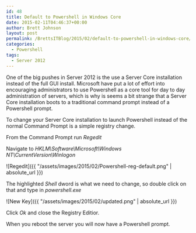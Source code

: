 ```yaml
---
id: 48
title: Default to Powershell in Windows Core
date: 2015-02-11T04:46:37+00:00
author: Brett Johnson
layout: post
permalink: /BrettsITBlog/2015/02/default-to-powershell-in-windows-core/
categories:
  - Powershell
tags:
  - Server 2012
---
```

One of the big pushes in Server 2012 is the use a Server Core installation instead of the full GUI install. Microsoft have put a lot of effort into encouraging administrators to use Powershell as a core tool for day to day administration of servers, which is why is seems a bit strange that a Server Core installation boots to a traditional command prompt instead of a Powershell prompt.

To change your Server Core installation to launch Powershell instead of the normal Command Prompt is a simple registry change.

From the Command Prompt run _Regedit_

Navigate to _HKLM\Software\Microsoft\Windows NT\CurrentVersion\Winlogon_

![Regedit]({{ "/assets/images/2015/02/Powershell-reg-default.png" | absolute_url }})

The highlighted _Shell_ dword is what we need to change, so double click on that and type in _powershell.exe_

![New Key]({{ "/assets/images/2015/02/updated.png" | absolute_url }})

Click _Ok_ and close the Registry Editior.

When you reboot the server you will now have a Powershell prompt.